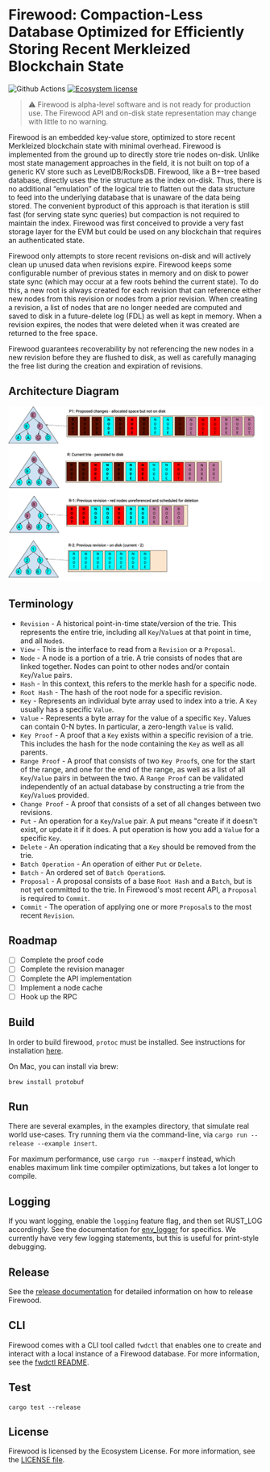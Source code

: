 # Firewood: Compaction-Less Database Optimized for Efficiently Storing Recent Merkleized Blockchain State

![Github Actions](https://github.com/ava-labs/firewood/actions/workflows/ci.yaml/badge.svg?branch=main)
[![Ecosystem license](https://img.shields.io/badge/License-Ecosystem-blue.svg)](./LICENSE.md)

> :warning: Firewood is alpha-level software and is not ready for production
> use. The Firewood API and on-disk state representation may change with
> little to no warning.

Firewood is an embedded key-value store, optimized to store recent Merkleized blockchain
state with minimal overhead. Firewood is implemented from the ground up to directly
store trie nodes on-disk. Unlike most state management approaches in the field,
it is not built on top of a generic KV store such as LevelDB/RocksDB. Firewood, like a
B+-tree based database, directly uses the trie structure as the index on-disk. Thus,
there is no additional “emulation” of the logical trie to flatten out the data structure
to feed into the underlying database that is unaware of the data being stored. The convenient
byproduct of this approach is that iteration is still fast (for serving state sync queries)
but compaction is not required to maintain the index. Firewood was first conceived to provide
a very fast storage layer for the EVM but could be used on any blockchain that
requires an authenticated state.

Firewood only attempts to store recent revisions on-disk and will actively clean up
unused data when revisions expire. Firewood keeps some configurable number of previous states in memory and on disk to power state sync (which may occur at a few roots behind the current state). To do this, a new root is always created for each revision that can reference either new nodes from this revision or nodes from a prior revision. When creating a revision, a list of nodes that are no longer needed are computed and saved to disk in a future-delete log (FDL) as well as kept in memory. When a revision expires, the nodes that were deleted when it was created are returned to the free space.

Firewood guarantees recoverability by not referencing the new nodes in a new revision before they are flushed to disk, as well as carefully managing the free list during the creation and expiration of revisions.

## Architecture Diagram

![architecture diagram](./docs/assets/architecture.svg)

## Terminology

- `Revision` - A historical point-in-time state/version of the trie. This
  represents the entire trie, including all `Key`/`Value`s at that point
  in time, and all `Node`s.
- `View` - This is the interface to read from a `Revision` or a `Proposal`.
- `Node` - A node is a portion of a trie. A trie consists of nodes that are linked
  together. Nodes can point to other nodes and/or contain `Key`/`Value` pairs.
- `Hash` - In this context, this refers to the merkle hash for a specific node.
- `Root Hash` - The hash of the root node for a specific revision.
- `Key` - Represents an individual byte array used to index into a trie. A `Key`
  usually has a specific `Value`.
- `Value` - Represents a byte array for the value of a specific `Key`. Values can
  contain 0-N bytes. In particular, a zero-length `Value` is valid.
- `Key Proof` - A proof that a `Key` exists within a specific revision of a trie.
  This includes the hash for the node containing the `Key` as well as all parents.
- `Range Proof` - A proof that consists of two `Key Proof`s, one for the start of
  the range, and one for the end of the range, as well as a list of all `Key`/`Value`
  pairs in between the two. A `Range Proof` can be validated independently of an
  actual database by constructing a trie from the `Key`/`Value`s provided.
- `Change Proof` - A proof that consists of a set of all changes between two
  revisions.
- `Put` - An operation for a `Key`/`Value` pair. A put means "create if it doesn't
  exist, or update it if it does. A put operation is how you add a `Value` for a
  specific `Key`.
- `Delete` - An operation indicating that a `Key` should be removed from the trie.
- `Batch Operation` - An operation of either `Put` or `Delete`.
- `Batch` - An ordered set of `Batch Operation`s.
- `Proposal` - A proposal consists of a base `Root Hash` and a `Batch`, but is not
  yet committed to the trie. In Firewood's most recent API, a `Proposal` is required
  to `Commit`.
- `Commit` - The operation of applying one or more `Proposal`s to the most recent
  `Revision`.

## Roadmap
 - [ ] Complete the proof code
 - [ ] Complete the revision manager
 - [ ] Complete the API implementation
 - [ ] Implement a node cache
 - [ ] Hook up the RPC

## Build

In order to build firewood, `protoc` must be installed. See instructions for installation [here](https://grpc.io/docs/protoc-installation/).

On Mac, you can install via brew:
```
brew install protobuf
```

## Run

There are several examples, in the examples directory, that simulate real world
use-cases. Try running them via the command-line, via `cargo run --release
--example insert`.

For maximum performance, use `cargo run --maxperf` instead, which enables maximum
link time compiler optimizations, but takes a lot longer to compile.

## Logging

If you want logging, enable the `logging` feature flag, and then set RUST\_LOG accordingly.
See the documentation for [env\_logger](https://docs.rs/env_logger/latest/env_logger/) for specifics.
We currently have very few logging statements, but this is useful for print-style debugging.

## Release

See the [release documentation](./RELEASE.md) for detailed information on how to release Firewood.

## CLI

Firewood comes with a CLI tool called `fwdctl` that enables one to create and interact with a local instance of a Firewood database. For more information, see the [fwdctl README](fwdctl/README.md).

## Test

```
cargo test --release
```

## License

Firewood is licensed by the Ecosystem License. For more information, see the
[LICENSE file](./LICENSE.md).
